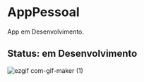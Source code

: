 # AppPessoal

App em Desenvolvimento.

## Status: em Desenvolvimento 

![ezgif com-gif-maker (1)](https://user-images.githubusercontent.com/89991197/169132432-425ddf7e-8a23-4906-ada9-95bf3c384a78.gif)

